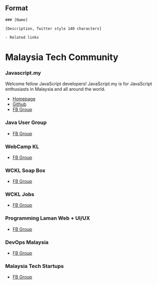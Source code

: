 ## Format

```
### [Name]

[Description, Twitter style 140 characters]

- Related links
```

# Malaysia Tech Community

### Javascript.my

Welcome fellow JavaScript developers! JavaScript.my is for JavaScript enthusiasts in Malaysia and all around the world.

* [Homepage](http://javascript.my)
* [Github](https://github.com/javascriptmy)
* [FB Group](https://www.facebook.com/groups/javascript.my)


### Java User Group
- [FB Group](https://www.facebook.com/groups/jug.my/)

### WebCamp KL
- [FB Group](https://www.facebook.com/groups/webcamp/)

### WCKL Soap Box
- [FB Group](https://www.facebook.com/groups/wcklsoapbox/)

### WCKL Jobs
- [FB Group](https://www.facebook.com/groups/wckljobs/)

### Programming Laman Web + UI/UX
- [FB Group](https://www.facebook.com/groups/jomweb/)

### DevOps Malaysia
- [FB Group](https://www.facebook.com/groups/devopsmalaysia/)

### Malaysia Tech Startups
- [FB Group](https://www.facebook.com/groups/MalaysiaTechStartups/)

